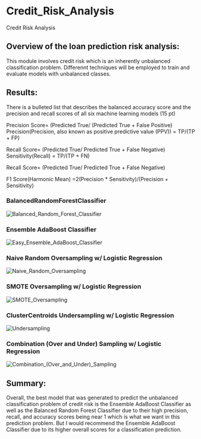 # Credit_Risk_Analysis
Credit Risk Analysis

## Overview of the loan prediction risk analysis:

 This module involves credit risk which is an inherently unbalanced classification problem. Differennt techniques will be employed to train and evaluate models with unbalanced classes.

## Results:

There is a bulleted list that describes the balanced accuracy score and the precision and recall scores of all six machine learning models (15 pt)

Precision Score= (Predicted True/ (Predicted True + False Positive)
Precision(Precision, also known as positive predictive value (PPV)) = TP/(TP + FP)

Recall Score= (Predicted True/ Predicted True + False Negative)
Sensitivity(Recall) = TP/(TP + FN)

Recall Score= (Predicted True/ Predicted True + False Negative)

F1 Score(Harmonic Mean) =2(Precision * Sensitivity)/(Precision + Sensitivity)

### BalancedRandomForestClassifier

![Balanced_Random_Forest_Classifier](Balanced_Random_Forest_Classifier.PNG)

### Ensemble AdaBoost Classifier

![Easy_Ensemble_AdaBoost_Classifier](Easy_Ensemble_AdaBoost_Classifier.PNG)

### Naive Random Oversampling w/ Logistic Regression

![Naive_Random_Oversampling](Naive_Random_Oversampling.PNG)

### SMOTE Oversampling w/ Logistic Regression

![SMOTE_Oversampling](SMOTE_Oversampling.PNG)

### ClusterCentroids Undersampling w/ Logistic Regression

![Undersampling](Undersampling.PNG)

### Combination (Over and Under) Sampling w/ Logistic Regression

![Combination_(Over_and_Under)_Sampling](Combination_(Over_and_Under)_Sampling.PNG)


## Summary:

Overall, the best model that was generated to predict the unbalanced classification problem of credit risk is the Ensemble AdaBoost Classifier as well as the Balanced Random Forest Classifier due to their high precision, recall, and accuracy scores being near 1 which is what we want in this prediction problem. But I would recommend the Ensemble AdaBoost Classifier due to its higher overall scores for a classification prediction.

